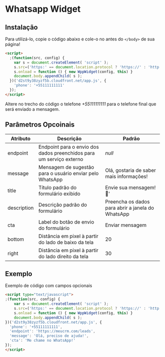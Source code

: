 # Whatsapp Widget

## Instalação

Para utilizá-lo, copie o código abaixo e cole-o no antes do `</body>` de sua página! 

```html
<script>
  ;(function(src, config) {
    var s = document.createElement( 'script' );
    s.src=('https:' == document.location.protocol ? 'https://' : 'http://') + src
    s.onload = function () { new WppWidget(config, this) }
    document.body.appendChild( s );
  })('d2st9y38zyzf5b.cloudfront.net/app.js', {
    'phone': '+55111111111'       
  });
</script>
```

Altere no trecho do código o telefone *+55111111111* para o telefone final que será enviado a mensagem. 

## Parâmetros Opcoinais

| Atributo  | Descrição | Padrão |
| ------------- | ------------- | ------------- |
| endpoint      | Endpoint para o envio dos dados preenchidos para um serviço externo  | *null* |
| message       | Mensagem de sugestão para o usuário enviar pelo WhatsApp  | Olá, gostaria de saber mais informações! | 
| title         | Título padrão do formulário exibido  | Envie sua mensagem! 👋' | 
| description   | Descrição padrão do formulário | Preencha os dados para abrir a janela do WhatsApp |
| cta           | Label do botão de envio do formulário | Enviar mensagem |
| bottom        | Distância em pixel à partir do lado de baixo da tela | 20 |
| right         | Distância em pixel à partir do lado direito da tela | 30 |


## Exemplo

Exemplo de código com campos opcionais

```html
<script type="text/javascript">
;(function(src, config) {
    var s = document.createElement( 'script' );
    s.src=('https:' == document.location.protocol ? 'https://' : 'http://') + src
    s.onload = function () { new WppWidget(config, this) }
    document.body.appendChild( s );
})('d2st9y38zyzf5b.cloudfront.net/app.js', {
  'phone': '+55111111111',
  'endpoint': 'https://meucrm.com/leads',
  'message': 'Olá, preciso de ajuda!',
  'cta': 'Me chame no WhatsApp!'
});
</script>
```
